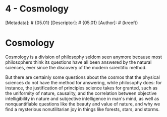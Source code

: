 # 4 - Cosmology
[Metadata]: # {05.01}
[Descriptor]: # {05.01}
[Author]: # {kreeft}

# Cosmology
Cosmology is a division of philosophy seldom seen anymore because most
philosophers think its questions have all been answered by the natural
sciences, ever since the discovery of the modern scientific method.

But there are certainly some questions about the cosmos that the physical
sciences do not have the method for answering, while philosophy does: for
instance, the justification of principles science takes for granted, such as
the uniformity of nature, causality, and the correlation between objective
intelligibility in nature and subjective intelligence in man's mind, as well as
nonquantifiable questions like the beauty and value of nature, and why we find
a mysterious nonutilitarian joy in things like forests, stars, and storms.


